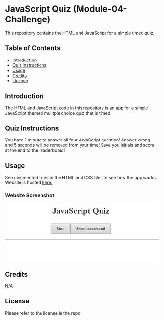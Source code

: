 # JavaScript Quiz (Module-04-Challenge)

This repository contains the HTML and JavaScript for a simple timed quiz.

## Table of Contents

- [Introduction](#introduction)
- [Quiz Instructions](#quiz-instructions)
- [Usage](#usage)
- [Credits](#credits)
- [License](#license)

## Introduction

The HTML and JavaScript code in this repository is an app for a simple JavaScript themed mulitple choice quiz that is timed.

## Quiz Instructions

You have 1 minute to answer all four JavaScript question! Answer wrong and 5 seconds will be removed from your time! Save you initials and score at the end to the leaderboard!

## Usage

See commented lines in the HTML and CSS files to see how the app works. Website is hosted [here.](https://nephh.github.io/javascript-quiz)

### Website Screenshot

![screenshot](./assets/images/screenshot.png "website screenshot")

## Credits

N/A

## License

Please refer to the license in the repo
